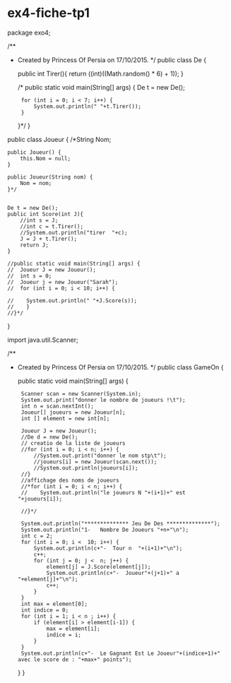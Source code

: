 # ex4-fiche-tp1
package exo4;

/**
 * Created by Princess Of Persia on 17/10/2015.
 */
public class De {

    public int Tirer(){
        return ((int)((Math.random() * 6) + 1));
    }

   /* public static void main(String[] args) {
        De t = new De();

        for (int i = 0; i < 7; i++) {
            System.out.println(" "+t.Tirer());
        }
    }*/
}


public class Joueur {
    /*String Nom;

    public Joueur() {
        this.Nom = null;
    }

    public Joueur(String nom) {
        Nom = nom;
    }*/


    De t = new De();
    public int Score(int J){
        //int s = J;
        //int c = t.Tirer();
        //System.out.println("tirer  "+c);
        J = J + t.Tirer();
        return J;
    }

    //public static void main(String[] args) {
    //  Joueur J = new Joueur();
    //  int s = 0;
    //  Joueur j = new Joueur("Sarah");
    //  for (int i = 0; i < 10; i++) {

    //    System.out.println(" "+J.Score(s));
    //    }
    //}*/
}



import java.util.Scanner;

/**
 * Created by Princess Of Persia on 17/10/2015.
 */
public class GameOn {


    public static void main(String[] args) {

        Scanner scan = new Scanner(System.in);
        System.out.print("donner le nombre de joueurs !\t");
        int n = scan.nextInt();
        Joueur[] joueurs = new Joueur[n];
        int [] element = new int[n];

        Joueur J = new Joueur();
        //De d = new De();
        // creatio de la liste de joueurs
        //for (int i = 0; i < n; i++) {
            //System.out.print("donner le nom stp\t");
            //joueurs[i] = new Joueur(scan.next());
            //System.out.println(joueurs[i]);
        //}
        //affichage des noms de joueurs
        //*for (int i = 0; i < n; i++) {
        //    System.out.println("le joueurs N "+(i+1)+" est "+joueurs[i]);

        //}*/

        System.out.println("************** Jeu De Des **************");
        System.out.println("1-   Nombre De Joueurs "+n+"\n");
        int c = 2;
        for (int i = 0; i <  10; i++) {
            System.out.println(c+"-  Tour n  "+(i+1)+"\n");
            c++;
            for (int j = 0; j <  n; j++) {
                element[j] = J.Score(element[j]);
                System.out.println(c+"-  Joueur"+(j+1)+" a "+element[j]+"\n");
                c++;
            }
        }
        int max = element[0];
        int indice = 0;
        for (int i = 1; i < n ; i++) {
            if (element[i] > element[i-1]) {
                max = element[i];
                indice = i;
            }
        }
        System.out.println(c+"-  Le Gagnant Est Le Joueur"+(indice+1)+" avec le score de : "+max+" points");
    }
}
